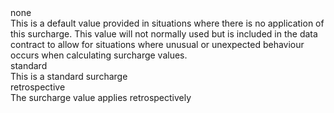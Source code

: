 <div class="property">
    <div class="name">none</div>
    <div class="description">This is a default value provided in situations where there is no application of this surcharge. This value will not normally used but is included in the data contract to allow for situations where unusual or unexpected behaviour occurs when calculating surcharge values.</div>
</div>
<div class="property">
    <div class="name">standard</div>
    <div class="description">This is a standard surcharge</div>
</div>
<div class="property">
    <div class="name">retrospective</div>
    <div class="description">The surcharge value applies retrospectively</div>
</div>